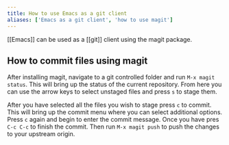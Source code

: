 ```yaml
---
title: How to use Emacs as a git client
aliases: ['Emacs as a git client', 'how to use magit']
---
```


[[Emacs]] can be used as a [[git]] client using the magit package. 

## How to commit files using magit
After installing magit, navigate to a git controlled folder and run `M-x magit status`. This will bring up the status of the current repository. From here you can use the arrow keys to select unstaged files and press `s` to stage them. 

After you have selected all the files you wish to stage press `c` to commit. This will bring up the commit menu where you can select additional options. Press `c` again and begin to enter the commit message. Once you have pres `C-c C-c` to finish the commit. Then run `M-x magit push` to push the changes to your upstream origin.


